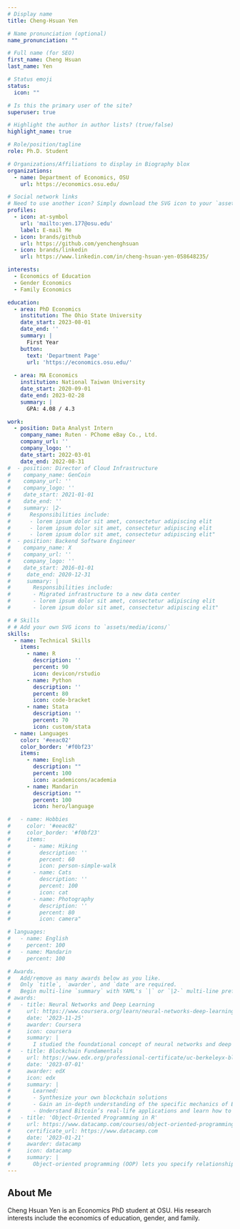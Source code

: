```yaml
---
# Display name
title: Cheng-Hsuan Yen

# Name pronunciation (optional)
name_pronunciation: ""

# Full name (for SEO)
first_name: Cheng Hsuan
last_name: Yen

# Status emoji
status:
  icon: ""

# Is this the primary user of the site?
superuser: true

# Highlight the author in author lists? (true/false)
highlight_name: true

# Role/position/tagline
role: Ph.D. Student

# Organizations/Affiliations to display in Biography blox
organizations:
  - name: Department of Economics, OSU
    url: https://economics.osu.edu/

# Social network links
# Need to use another icon? Simply download the SVG icon to your `assets/media/icons/` folder.
profiles:
  - icon: at-symbol
    url: 'mailto:yen.177@osu.edu'
    label: E-mail Me
  - icon: brands/github
    url: https://github.com/yenchenghsuan
  - icon: brands/linkedin
    url: https://www.linkedin.com/in/cheng-hsuan-yen-058648235/

interests:
  - Economics of Education
  - Gender Economics
  - Family Economics

education:
  - area: PhD Economics
    institution: The Ohio State University
    date_start: 2023-08-01
    date_end: ''
    summary: |
      First Year
    button:
      text: 'Department Page'
      url: 'https://economics.osu.edu/'
  
  - area: MA Economics
    institution: National Taiwan University
    date_start: 2020-09-01
    date_end: 2023-02-28
    summary: |
      GPA: 4.08 / 4.3

work:
  - position: Data Analyst Intern
    company_name: Ruten - PChome eBay Co., Ltd.
    company_url: ''
    company_logo: ''
    date_start: 2022-03-01
    date_end: 2022-08-31
#  - position: Director of Cloud Infrastructure
#    company_name: GenCoin
#    company_url: ''
#    company_logo: ''
#    date_start: 2021-01-01
#    date_end: ''
#    summary: |2-
#      Responsibilities include:
#      - lorem ipsum dolor sit amet, consectetur adipiscing elit
#      - lorem ipsum dolor sit amet, consectetur adipiscing elit
#      - lorem ipsum dolor sit amet, consectetur adipiscing elit"
#  - position: Backend Software Engineer
#    company_name: X
#    company_url: ''
#    company_logo: ''
#    date_start: 2016-01-01
#     date_end: 2020-12-31
#     summary: |
#       Responsibilities include:
#       - Migrated infrastructure to a new data center
#       - lorem ipsum dolor sit amet, consectetur adipiscing elit
#       - lorem ipsum dolor sit amet, consectetur adipiscing elit"

# # Skills
# # Add your own SVG icons to `assets/media/icons/`
skills:
  - name: Technical Skills
    items:
      - name: R
        description: ''
        percent: 90
        icon: devicon/rstudio
      - name: Python
        description: ''
        percent: 80
        icon: code-bracket
      - name: Stata
        description: ''
        percent: 70
        icon: custom/stata
  - name: Languages
    color: '#eeac02'
    color_border: '#f0bf23'
    items:
      - name: English
        description: ""
        percent: 100
        icon: academicons/academia
      - name: Mandarin
        description: ""
        percent: 100
        icon: hero/language

#   - name: Hobbies
#     color: '#eeac02'
#     color_border: '#f0bf23'
#     items:
#       - name: Hiking
#         description: ''
#         percent: 60
#         icon: person-simple-walk
#       - name: Cats
#         description: ''
#         percent: 100
#         icon: cat
#       - name: Photography
#         description: ''
#         percent: 80
#         icon: camera"

# languages:
#   - name: English
#     percent: 100
#   - name: Mandarin
#     percent: 100

# Awards.
#   Add/remove as many awards below as you like.
#   Only `title`, `awarder`, and `date` are required.
#   Begin multi-line `summary` with YAML's `|` or `|2-` multi-line prefix and indent 2 spaces below.
# awards:
#   - title: Neural Networks and Deep Learning
#     url: https://www.coursera.org/learn/neural-networks-deep-learning
#     date: '2023-11-25'
#     awarder: Coursera
#     icon: coursera
#     summary: |
#       I studied the foundational concept of neural networks and deep learning. By the end, I was familiar with the significant technological trends driving the rise of deep learning; build, train, and apply fully connected deep neural networks; implement efficient (vectorized) neural networks; identify key parameters in a neural network’s architecture; and apply deep learning to your own applications.
#   - title: Blockchain Fundamentals
#     url: https://www.edx.org/professional-certificate/uc-berkeleyx-blockchain-fundamentals
#     date: '2023-07-01'
#     awarder: edX
#     icon: edx
#     summary: |
#       Learned:
#       - Synthesize your own blockchain solutions
#       - Gain an in-depth understanding of the specific mechanics of Bitcoin
#       - Understand Bitcoin’s real-life applications and learn how to attack and destroy Bitcoin, Ethereum, smart contracts and Dapps, and alternatives to Bitcoin’s Proof-of-Work consensus algorithm
#   - title: 'Object-Oriented Programming in R'
#     url: https://www.datacamp.com/courses/object-oriented-programming-with-s3-and-r6-in-r
#     certificate_url: https://www.datacamp.com
#     date: '2023-01-21'
#     awarder: datacamp
#     icon: datacamp
#     summary: |
#       Object-oriented programming (OOP) lets you specify relationships between functions and the objects that they can act on, helping you manage complexity in your code. This is an intermediate level course, providing an introduction to OOP, using the S3 and R6 systems. S3 is a great day-to-day R programming tool that simplifies some of the functions that you write. R6 is especially useful for industry-specific analyses, working with web APIs, and building GUIs.
---
```


## About Me

Cheng Hsuan Yen is an Economics PhD student at OSU. His research interests include the economics of education, gender, and family.
